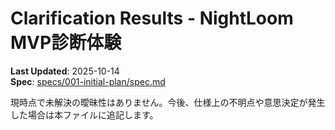 # Clarification Results - NightLoom MVP診断体験

**Last Updated**: 2025-10-14  
**Spec**: [specs/001-initial-plan/spec.md](spec.md)

現時点で未解決の曖昧性はありません。今後、仕様上の不明点や意思決定が発生した場合は本ファイルに追記します。

